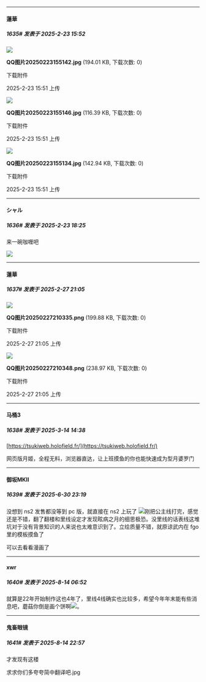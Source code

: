 ﻿
*****

####  蓮華  
##### 1635#       发表于 2025-2-23 15:52

<img src="https://img.saraba1st.com/forum/202502/23/155155cy2wlwwwgpxzz5vy.jpg" referrerpolicy="no-referrer">

<strong>QQ图片20250223155142.jpg</strong> (194.01 KB, 下载次数: 0)

下载附件

2025-2-23 15:51 上传

<img src="https://img.saraba1st.com/forum/202502/23/155155seh3ei9znoyeii7e.jpg" referrerpolicy="no-referrer">

<strong>QQ图片20250223155146.jpg</strong> (116.39 KB, 下载次数: 0)

下载附件

2025-2-23 15:51 上传

<img src="https://img.saraba1st.com/forum/202502/23/155159fnzd8zypfleplxd4.jpg" referrerpolicy="no-referrer">

<strong>QQ图片20250223155134.jpg</strong> (142.94 KB, 下载次数: 0)

下载附件

2025-2-23 15:51 上传


*****

####  シャル  
##### 1636#       发表于 2025-2-23 18:25

来一碗咖喱吧

<img src="https://img.saraba1st.com/forum/202502/20/214751bs70ahsf78sssnyd.jpeg" referrerpolicy="no-referrer">

*****

####  蓮華  
##### 1637#       发表于 2025-2-27 21:05

<img src="https://img.saraba1st.com/forum/202502/27/210539h1ejv8e8t4i123v1.png" referrerpolicy="no-referrer">

<strong>QQ图片20250227210335.png</strong> (199.88 KB, 下载次数: 0)

下载附件

2025-2-27 21:05 上传

<img src="https://img.saraba1st.com/forum/202502/27/210539ssbqjbtlycqvyqkp.png" referrerpolicy="no-referrer">

<strong>QQ图片20250227210348.png</strong> (238.97 KB, 下载次数: 0)

下载附件

2025-2-27 21:05 上传

*****

####  马桶3  
##### 1638#       发表于 2025-3-14 14:38

[https://tsukiweb.holofield.fr/](https://tsukiweb.holofield.fr/)

网页版月姬，全程无料，浏览器直达，让上班摸鱼的你也能快速成为型月婆罗门

*****

####  御坂MKII  
##### 1639#       发表于 2025-6-30 23:19

没想到 ns2 发售都没等到 pc 版，就直接在 ns2 上玩了
<img src="https://static.stage1st.com/image/smiley/face2017/076.png" referrerpolicy="no-referrer">刚把公主线打完，感觉还是不错，翻了翻楼和里线设定才发现眩病之月的细思极恐。没里线的话表线这堆坑对于没有背景知识的人来说也太难意识到了。立绘质量不错，就原谅武内在 fgo 里的模板摸鱼了

可以去看看漫画了

*****

####  xwr  
##### 1640#       发表于 2025-8-14 06:52

就算是22年开始制作这也4年了，里线4线确实也比较多，希望今年年末能有些消息吧，蘑菇你倒是画个饼啊<img src="https://static.stage1st.com/image/smiley/face2017/068.png" referrerpolicy="no-referrer">。


*****

####  鬼畜眼镜  
##### 1641#       发表于 2025-8-14 22:57

才发现有这楼

求求你们多夸夸简中翻译吧.jpg

